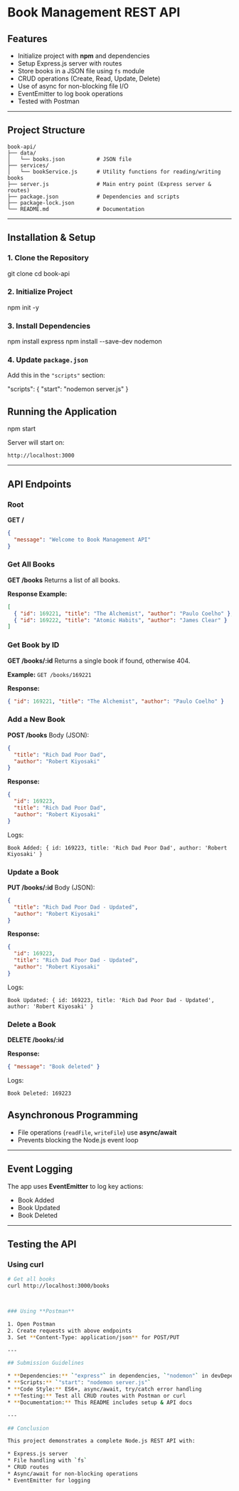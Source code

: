 # Book Management REST API

## Features

- Initialize project with **npm** and dependencies
- Setup Express.js server with routes
- Store books in a JSON file using `fs` module
- CRUD operations (Create, Read, Update, Delete)
- Use of async for non-blocking file I/O
- EventEmitter to log book operations
- Tested with Postman

---

## Project Structure

```
book-api/
├── data/
│   └── books.json          # JSON file
├── services/
│   └── bookService.js      # Utility functions for reading/writing books
├── server.js               # Main entry point (Express server & routes)
├── package.json            # Dependencies and scripts
├── package-lock.json
└── README.md               # Documentation
```

---

## Installation & Setup

### 1. Clone the Repository

git clone <repo-url>
cd book-api

### 2. Initialize Project

npm init -y

### 3. Install Dependencies

npm install express
npm install --save-dev nodemon

### 4. Update `package.json`

Add this in the `"scripts"` section:

"scripts": {
"start": "nodemon server.js"
}

## Running the Application

npm start

Server will start on:

```
http://localhost:3000
```

---

## API Endpoints

### Root

**GET /**

```json
{
  "message": "Welcome to Book Management API"
}
```

### Get All Books

**GET /books**
Returns a list of all books.

**Response Example:**

```json
[
  { "id": 169221, "title": "The Alchemist", "author": "Paulo Coelho" },
  { "id": 169222, "title": "Atomic Habits", "author": "James Clear" }
]
```

### Get Book by ID

**GET /books/\:id**
Returns a single book if found, otherwise 404.

**Example:**
`GET /books/169221`

**Response:**

```json
{ "id": 169221, "title": "The Alchemist", "author": "Paulo Coelho" }
```

### Add a New Book

**POST /books**
Body (JSON):

```json
{
  "title": "Rich Dad Poor Dad",
  "author": "Robert Kiyosaki"
}
```

**Response:**

```json
{
  "id": 169223,
  "title": "Rich Dad Poor Dad",
  "author": "Robert Kiyosaki"
}
```

Logs:

```
Book Added: { id: 169223, title: 'Rich Dad Poor Dad', author: 'Robert Kiyosaki' }
```

### Update a Book

**PUT /books/\:id**
Body (JSON):

```json
{
  "title": "Rich Dad Poor Dad - Updated",
  "author": "Robert Kiyosaki"
}
```

**Response:**

```json
{
  "id": 169223,
  "title": "Rich Dad Poor Dad - Updated",
  "author": "Robert Kiyosaki"
}
```

Logs:

```
Book Updated: { id: 169223, title: 'Rich Dad Poor Dad - Updated', author: 'Robert Kiyosaki' }
```

### Delete a Book

**DELETE /books/\:id**

**Response:**

```json
{ "message": "Book deleted" }
```

Logs:

```
Book Deleted: 169223
```

## Asynchronous Programming

- File operations (`readFile`, `writeFile`) use **async/await**
- Prevents blocking the Node.js event loop

---

## Event Logging

The app uses **EventEmitter** to log key actions:

- Book Added
- Book Updated
- Book Deleted

---

## Testing the API

### Using **curl**

```bash
# Get all books
curl http://localhost:3000/books



### Using **Postman**

1. Open Postman
2. Create requests with above endpoints
3. Set **Content-Type: application/json** for POST/PUT

---

## Submission Guidelines

* **Dependencies:** `"express"` in dependencies, `"nodemon"` in devDependencies
* **Scripts:** `"start": "nodemon server.js"`
* **Code Style:** ES6+, async/await, try/catch error handling
* **Testing:** Test all CRUD routes with Postman or curl
* **Documentation:** This README includes setup & API docs

---

## Conclusion

This project demonstrates a complete Node.js REST API with:

* Express.js server
* File handling with `fs`
* CRUD routes
* Async/await for non-blocking operations
* EventEmitter for logging
```
